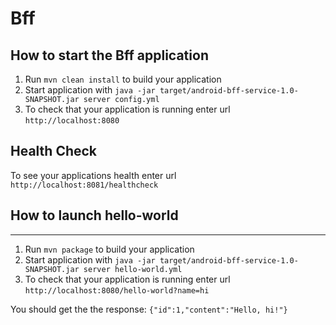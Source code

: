 # Bff

How to start the Bff application
---

1. Run `mvn clean install` to build your application
1. Start application with `java -jar target/android-bff-service-1.0-SNAPSHOT.jar server config.yml`
1. To check that your application is running enter url `http://localhost:8080`

Health Check
---

To see your applications health enter url `http://localhost:8081/healthcheck`

## How to launch hello-world
---

1. Run `mvn package` to build your application
1. Start application with `java -jar target/android-bff-service-1.0-SNAPSHOT.jar server hello-world.yml`
1. To check that your application is running enter url `http://localhost:8080/hello-world?name=hi`

You should get the the response: `{"id":1,"content":"Hello, hi!"}`
